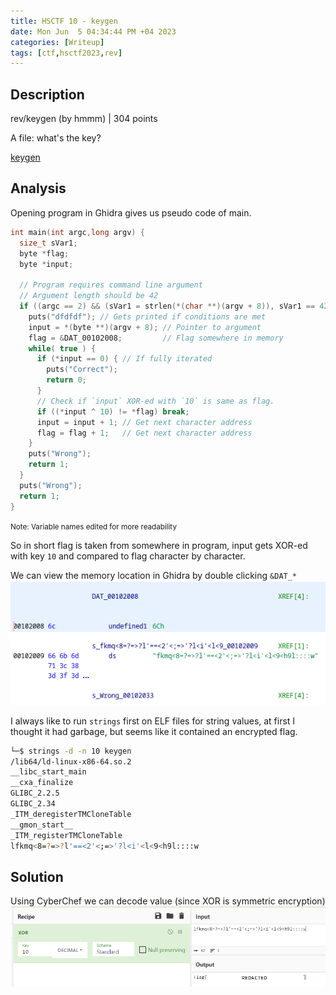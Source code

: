 ```yaml
---
title: HSCTF 10 - keygen
date: Mon Jun  5 04:34:44 PM +04 2023
categories: [Writeup]
tags: [ctf,hsctf2023,rev]
---
```


## Description

rev/keygen (by hmmm) | 304 points

A file: what's the key?

[keygen](https://hsctf-10-resources.storage.googleapis.com/uploads/d1f4fd3e4a0935e25ef630ca70bd74d54372b84b9a86d214d731f7979b2bce9a/keygen)

## Analysis

Opening program in Ghidra gives us pseudo code of main.

```c
int main(int argc,long argv) {
  size_t sVar1;
  byte *flag;
  byte *input;
  
  // Program requires command line argument
  // Argument length should be 42
  if ((argc == 2) && (sVar1 = strlen(*(char **)(argv + 8)), sVar1 == 42)) {
    puts("dfdfdf"); // Gets printed if conditions are met
    input = *(byte **)(argv + 8); // Pointer to argument
    flag = &DAT_00102008;         // Flag somewhere in memory
    while( true ) {
      if (*input == 0) { // If fully iterated
        puts("Correct");
        return 0;
      }
      // Check if `input` XOR-ed with `10` is same as flag.
      if ((*input ^ 10) != *flag) break;
      input = input + 1; // Get next character address
      flag = flag + 1;   // Get next character address
    }
    puts("Wrong");
    return 1;
  }
  puts("Wrong");
  return 1;
}
```
<small>Note: Variable names edited for more readability</small>

So in short flag is taken from somewhere in program, input gets XOR-ed with key `10` and compared to flag character by character.

We can view the memory location in Ghidra by double clicking `&DAT_*`
![keygen-1](/assets/images/HSCTF/2023/keygen-1.png)

I always like to run `strings` first on ELF files for string values, at first I thought it had garbage, but seems like it contained an encrypted flag.

```sh
└─$ strings -d -n 10 keygen
/lib64/ld-linux-x86-64.so.2
__libc_start_main
__cxa_finalize
GLIBC_2.2.5
GLIBC_2.34
_ITM_deregisterTMCloneTable
__gmon_start__
_ITM_registerTMCloneTable
lfkmq<8=?=>?l'==<2'<;=>'?l<i'<l<9<h9l::::w
```

## Solution
 
Using CyberChef we can decode value (since XOR is symmetric encryption)
![keygen-2](/assets/images/HSCTF/2023/keygen-2.png)